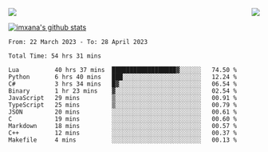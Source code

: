 <p>
  <a href="https://count.getloli.com/"><img src="https://count.getloli.com/get/@xana.readme?theme=moebooru-h"></a>
  <img src="https://weather-icon.journeyad.repl.co/@hangzhou?v=1" align="right">
</p>


<a href="https://github.com/imxana"><img align="center" src="https://github-readme-stats.vercel.app/api?username=imxana&show_icons=true&include_all_commits=true&hide_border=tru&custom_title=imxana%27s%20Github%20Stats" alt="imxana's github stats" /></a> 

<!--START_SECTION:waka-->

```text
From: 22 March 2023 - To: 28 April 2023

Total Time: 54 hrs 31 mins

Lua          40 hrs 37 mins  ██████████████████▓░░░░░░   74.50 %
Python       6 hrs 40 mins   ███░░░░░░░░░░░░░░░░░░░░░░   12.24 %
C#           3 hrs 34 mins   █▓░░░░░░░░░░░░░░░░░░░░░░░   06.54 %
Binary       1 hr 23 mins    ▓░░░░░░░░░░░░░░░░░░░░░░░░   02.54 %
JavaScript   29 mins         ▒░░░░░░░░░░░░░░░░░░░░░░░░   00.91 %
TypeScript   25 mins         ▒░░░░░░░░░░░░░░░░░░░░░░░░   00.79 %
JSON         20 mins         ░░░░░░░░░░░░░░░░░░░░░░░░░   00.61 %
C            19 mins         ░░░░░░░░░░░░░░░░░░░░░░░░░   00.60 %
Markdown     18 mins         ░░░░░░░░░░░░░░░░░░░░░░░░░   00.57 %
C++          12 mins         ░░░░░░░░░░░░░░░░░░░░░░░░░   00.37 %
Makefile     4 mins          ░░░░░░░░░░░░░░░░░░░░░░░░░   00.13 %
```

<!--END_SECTION:waka-->
